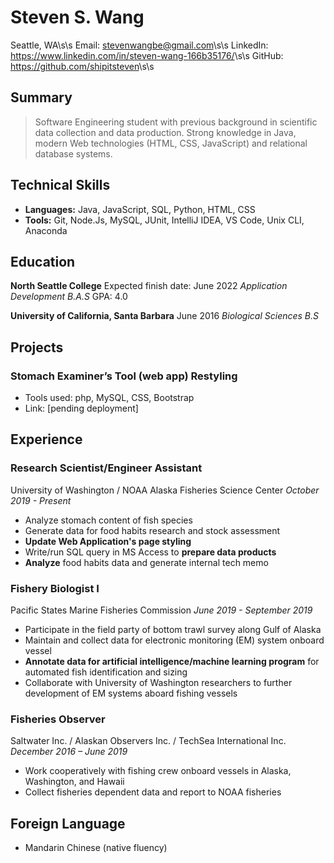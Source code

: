 # Steven S. Wang

Seattle, WA\s\s
Email: <stevenwangbe@gmail.com>\s\s
LinkedIn: <https://www.linkedin.com/in/steven-wang-166b35176/>\s\s
GitHub: <https://github.com/shipitsteven>\s\s

## Summary

> Software Engineering student with previous background in scientific data collection and data production. Strong knowledge in Java, modern Web technologies (HTML, CSS, JavaScript) and relational database systems.

## Technical Skills

- **Languages:** Java, JavaScript, SQL, Python, HTML, CSS
- **Tools:** Git, Node.Js, MySQL, JUnit, IntelliJ IDEA, VS Code, Unix CLI, Anaconda

## Education

**North Seattle College**
Expected finish date: June 2022
*Application Development B.A.S*
GPA: 4.0

**University of California, Santa Barbara**
June 2016
*Biological Sciences B.S*

## Projects

### Stomach Examiner’s Tool (web app) Restyling

- Tools used: php, MySQL, CSS, Bootstrap
- Link: [pending deployment]

## Experience

### Research Scientist/Engineer Assistant

University of Washington / NOAA Alaska Fisheries Science Center
*October 2019 - Present*

- Analyze stomach content of fish species
- Generate data for food habits research and stock assessment
- **Update Web Application's page styling**
- Write/run SQL query in MS Access to **prepare data products**
- **Analyze** food habits data and generate internal tech memo

### Fishery Biologist I

Pacific States Marine Fisheries Commission
*June 2019 - September 2019*

- Participate in the field party of bottom trawl survey along Gulf of Alaska
- Maintain and collect data for electronic monitoring (EM) system onboard vessel
- **Annotate data for artificial intelligence/machine learning program** for automated fish identification and sizing
- Collaborate with University of Washington researchers to further development of EM systems aboard fishing vessels

### Fisheries Observer

Saltwater Inc. / Alaskan Observers Inc. / TechSea International Inc.
*December 2016 – June 2019*

- Work cooperatively with fishing crew onboard vessels in Alaska, Washington, and Hawaii
- Collect fisheries dependent data and report to NOAA fisheries

## Foreign Language

- Mandarin Chinese (native fluency)
